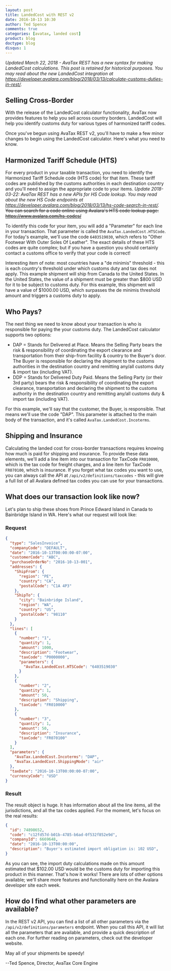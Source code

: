 ```yaml
---
layout: post
title: LandedCost with REST v2
date: 2016-10-13 10:30
author: Ted Spence
comments: true
categories: [avatax, landed cost]
product: blog
doctype: blog
disqus: 1
---
```


*Updated March 22, 2018 - AvaTax REST has a new syntax for making LandedCost calculations. This post is retained for historical purposes. You may read about the new LandedCost integration at <a href="/blog/2018/03/13/calculate-customs-duties-in-rest/" target="_blank">https://developer.avalara.com/blog/2018/03/13/calculate-customs-duties-in-rest/</a>.*

<h2>Selling Cross-Border</h2>

With the release of the LandedCost calculator functionality, AvaTax now provides features to help you sell across country borders.  LandedCost will help you identify customs duty for various types of harmonized tariff codes.

Once you've begun using AvaTax REST v2, you'll have to make a few minor changes to begin using the LandedCost calculator.  Here's what you need to know.

<h2>Harmonized Tariff Schedule (HTS)</h2>

For every product in your taxable transaction, you need to identify the Harmonized Tariff Schedule code (HTS code) for that item.  These tariff codes are published by the customs authorities in each destination country and you'll need to assign the appropriate code to your items. *Update 2018-03-22: AvaTax REST has a new APIs for HS Code lookup. You may read about the new HS Code endpoints at <a href="/blog/2018/03/13/hs-code-search-in-rest/" target="_blank">https://developer.avalara.com/blog/2018/03/13/hs-code-search-in-rest/</a>.*  
<del>You can search for a code online using Avalara's HTS code lookup page: <a href="https://www.avalara.com/hs-codes/">https://www.avalara.com/hs-codes/</a></del>

To identify this code for your item, you will add a "Parameter" for each line in your transaction.  That parameter is called the `AvaTax.LandedCost.HTSCode`.  For today's example, we'll use the code `6403519030`, which refers to "Other Footwear With Outer Soles Of Leather".  The exact details of these HTS codes are quite complex; but if you have a question you should certainly contact a customs office to verify that your code is correct!

Interesting item of note: most countries have a "de minimis" threshold - this is each country's threshold under which customs duty and tax does not apply.  This example shipment will ship from Canada to the United States.  In the United States, the value of a shipment must be greater than $800 USD for it to be subject to customs duty.  For this example, this shipment will have a value of $1000.00 USD, which surpasses the de minimis threshold amount and triggers a customs duty to apply.

<h2>Who Pays?</h2>

The next thing we need to know about your transaction is who is responsible for paying the your customs duty.  The LandedCost calculator supports two options:

<ul class="normal">
<li>DAP = Stands for Delivered at Place. Means the Selling Party bears the risk &amp; responsibility of coordinating the export clearance and transportation from their ship-from facility &amp; country to the Buyer's door. The Buyer is responsible for declaring the shipment to the customs authorities in the destination country and remitting any/all customs duty &amp; import tax (including VAT).</li>
<li>DDP = Stands for Delivered Duty Paid. Means the Selling Party (or their 3rd party) bears the risk &amp; responsibility of coordinating the export clearance, transportation and declaring the shipment to the customs authority in the destination country and remitting any/all customs duty &amp; import tax (including VAT).</li>
</ul>

For this example, we'll say that the customer, the Buyer, is responsible.  That means we'll use the code "DAP".  This parameter is attached to the main body of the transaction, and it's called `AvaTax.LandedCost.Incoterms`.

<h2>Shipping and Insurance</h2>

Calculating the landed cost for cross-border transactions requires knowing how much is paid for shipping and insurance.  To provide these data elements, we'll add a line item into our transaction for TaxCode `FR010000`, which is the tax code for freight charges, and a line item for TaxCode `FR070100`, which is insurance.  If you forget what tax codes you want to use, you can always call the API at `/api/v2/definitions/taxcodes` - this will give a full list of all Avalara defined tax codes you can use for your transactions.

<h2>What does our transaction look like now?</h2>

Let's plan to ship these shoes from Prince Edward Island in Canada to Bainbridge Island in WA.  Here's what our request will look like:

<h3>Request</h3>

```json
{
  "type": "SalesInvoice",
  "companyCode": "DEFAULT",
  "date": "2016-10-13T00:00:00-07:00",
  "customerCode": "ABC",
  "purchaseOrderNo": "2016-10-13-001",
  "addresses": {
    "ShipFrom": {
      "region": "PE",
      "country": "CA",
      "postalCode": "C1A 4P3"
    },
    "ShipTo": {
      "city": "Bainbridge Island",
      "region": "WA",
      "country": "US",
      "postalCode": "98110"
    }
  },
  "lines": [
    {
      "number": "1",
      "quantity": 1,
      "amount": 1000,
      "description": "Footwear",
      "taxCode": "P0000000",
      "parameters": {
        "AvaTax.LandedCost.HTSCode": "6403519030"
      }
    },
    {
      "number": "2",
      "quantity": 1,
      "amount": 50,
      "description": "Shipping",
      "taxCode": "FR010000"
    },
    {
      "number": "3",
      "quantity": 1,
      "amount": 50,
      "description": "Insurance",
      "taxCode": "FR070100"
    }
  ],
  "parameters": {
    "AvaTax.LandedCost.Incoterms": "DAP",
    "AvaTax.LandedCost.ShippingMode": "air"
  },
  "taxDate": "2016-10-13T00:00:00-07:00",
  "currencyCode": "USD"
}
```

<h3>Result</h3>

The result object is huge.  It has information about all the line items, all the jurisdictions, and all the tax codes applied.  For the moment, let's focus on the real results:

```json
{
  "id": 74898652,
  "code": "c12fd57d-b01b-4785-b6ad-0f532f852e9d",
  "companyId": 6669648,
  "date": "2016-10-13T00:00:00",
  "description": "Buyer's estimated import obligation is: 102 USD",
}
```

As you can see, the import duty calculations made on this amount estimated that $102.00 USD would be the customs duty for importing this product in this manner.  That's how it works!  There are lots of other options available; we'll share more features and functionality here on the Avalara developer site each week.

<h2>How do I find what other parameters are available?</h2>

In the REST v2 API, you can find a list of all other parameters via the `/api/v2/definitions/parameters` endpoint.  When you call this API, it will list all the parameters that are available, and provide a quick description of each one.  For further reading on parameters, check out the developer website.

May all of your shipments be speedy!

--Ted Spence, Director, AvaTax Core Engine
